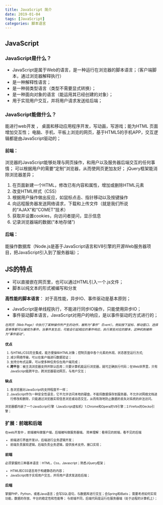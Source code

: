 ```yaml
---
title: JavaScript 简介
date: 2019-01-04
tags: [JavaScript]
categories: 脚本语言
---
```


## JavaScript
### JavaScript是什么？
- JavaScript是属于Web的语言，是一种运行在浏览器的脚本语言；（客户端脚本，通过浏览器解释执行）
- 是一种解释性语言；
- 是一种弱类型语言（类型不需要显式转换）；
- 是一种面向对象的语言（能运用其已经创建的对象）；
- 用于实现用户交互，并将用户请求发送给后端；

### JavaScript能做什么？
能进行web开发 ， 桌面和移动应用程序开发，写动画，写游戏；能为HTML 页面增加交互性；
电脑、手机、平板上浏览的网页，基于HTML5的手机APP，交互逻辑都是由JavaScript驱动的；

#### 前端：
浏览器的JavaScript能够处理与网页操作，和用户以及服务器后端交互的任何事情；
可以根据用户的需要“定制”浏览器，从而使网页更加友好；
jQuery框架能消除浏览器差异；

1. 在页面新建一个HTML，修改已有内容和属性，增加或删除HTML元素
2. 改变HTML样式（CSS）
3. 根据用户操作做出反应，如鼠标点击、指针移动以及按键操作
4. 向远程服务器发送网络请求，下载和上传文件（就是我们所说的“AJAX”和“COMET”技术）
5. 获取并设置cookies，向访问者提问，显示信息
6. 记录浏览器端的数据(“本地存储”)

#### 后端：
能操作数据库（Node.js是基于JavaScript语言和V8引擎的开源Web服务器项目，把JavaScript引入到了服务器端）；


## JS的特点
- 可以直接嵌在网页里，也可以通过HTML引入一个.js文件；
- 脚本以纯文本的形式被编写和分发

**高性能的脚本语言**：
对于高性能，异步IO、事件驱动是基本原则；
- JavaScript是单线程执行，不能进行同步IO操作，只能使用异步IO； 
- 事件驱动脚本语言，JavaScript对用户的响应，是以事件驱动的方式进行的；

*<font size="1">在网页（Web Page）中执行了某种操作所产生的动作，被称为“事件”（Event）。例如按下鼠标、移动窗口、选择菜单等都可以被视为事件。当事件发生后，可能会引起相应的事件响应，执行某些对应的脚本，这种机制被称为“事件驱动”。<font size="1">*

### 优点 
1. 与HTML/CSS完全集成，能方便操纵HTML对象；控制页面中各个元素的外观、状态甚至运行方式;
2. 减少网络传输，可以在客户端进行数据验证；
3. 支持分布式运算，可以使多种任务仅在用户端完成；
4. **跨平台**：被主流浏览器支持并默认启用；只要计算机能运行浏览器，就可正确执行代码；在Web世界里，只有JavaScript能跨平台，跨浏览器驱动网页，与用户交互；

### 缺点 
1. 各浏览器对JavaScript的支持程度不一样；
2. JavaScript作为一种安全性语言，它不允许访问本地的硬盘，不能将数据保存到服务器，不允许对网络文档进行修改和删除，只能通过浏览器实现信息浏览或动态交互，从而有效地防止数据的丢失对系统的非法访问。

<font size="1">浏览器都内嵌了一个JavaScript引擎（JavaScript虚拟机）1.Chrome和Opera的V8引擎；2.Firefox的Gecko引擎；<font size="1">


## 扩展：前端和后端

在web开发中 ，前端被叫做客户端，后端被叫做服务器端。
简单理解：看得见的前端，看不见的后端
- 前端进行界面开发UI，后端进行业务逻辑开发； 
- 前端负责展现逻辑，后端负责业务逻辑，提供技术支持，接口实现；

### 前端
必须掌握的三种基本语言：HTML，Css，Javascript；熟悉JQuery框架；
- HTML和CSS语言用于构建静态的内容；
- JavaScript用于实现用户交互，并将用户请求发送给后端；

### 后端
掌握PHP，Python，或者Java语言；会写SQL语句，与数据库进行交互；会Spring和iBatis；
需要考虑如何实现功能，数据的存放、平台的稳定性和性能等；
与前端不同，后端代码是运行在服务器端（处于远程的计算机上）；